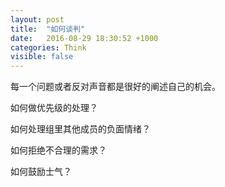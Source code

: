 ```yaml
---
layout: post
title:  "如何谈判"
date:   2016-08-29 18:30:52 +1000
categories: Think
visible: false
---
```


每一个问题或者反对声音都是很好的阐述自己的机会。

如何做优先级的处理？

如何处理组里其他成员的负面情绪？

如何拒绝不合理的需求？

如何鼓励士气？